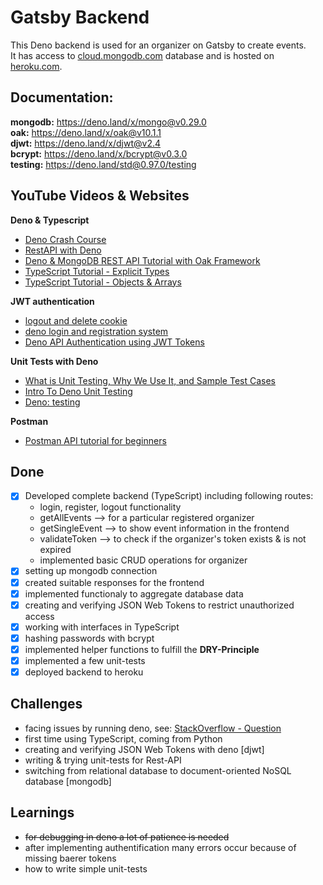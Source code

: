 # Gatsby Backend

This Deno backend is used for an organizer on Gatsby to create events. <br> It has access to [cloud.mongodb.com](https://cloud.mongodb.com) database and is hosted on [heroku.com](https://dashboard.heroku.com).

## Documentation: <br>
__mongodb:__ https://deno.land/x/mongo@v0.29.0 <br>
__oak:__ https://deno.land/x/oak@v10.1.1 <br>
__djwt:__ https://deno.land/x/djwt@v2.4 <br>
__bcrypt:__ https://deno.land/x/bcrypt@v0.3.0 <br>
__testing:__ https://deno.land/std@0.97.0/testing

## YouTube Videos & Websites <br>
__Deno & Typescript__ <br>
* [Deno Crash Course](https://www.youtube.com/watch?v=NHHhiqwcfRM&list=PL9Q8sSLWvSenWR6lcA9_4ka6A_WZpUS8l&index=17)<br>
* [RestAPI with Deno](https://www.youtube.com/watch?v=Hi1Xen0H_HI&list=PL9Q8sSLWvSenWR6lcA9_4ka6A_WZpUS8l&index=1)<br>
* [Deno & MongoDB REST API Tutorial with Oak Framework](https://www.youtube.com/watch?v=TMPBEkfIPWk&list=PL9Q8sSLWvSenWR6lcA9_4ka6A_WZpUS8l&index=2)<br>
* [TypeScript Tutorial - Explicit Types](https://www.youtube.com/watch?v=__92ek8Xh4o&list=PL9Q8sSLWvSenWR6lcA9_4ka6A_WZpUS8l&index=12)<br>
* [TypeScript Tutorial - Objects & Arrays](https://www.youtube.com/watch?v=157NopQ-chU&list=PL9Q8sSLWvSenWR6lcA9_4ka6A_WZpUS8l&index=13)<br>

__JWT authentication__<br>
* [logout and delete cookie](https://www.youtube.com/watch?v=Z0MnltqC8T8&list=PL9Q8sSLWvSenWR6lcA9_4ka6A_WZpUS8l&index=7)<br>
* [deno login and registration system](https://www.youtube.com/watch?v=2TRipZfWEGY&list=PL9Q8sSLWvSenWR6lcA9_4ka6A_WZpUS8l&index=8)<br>
* [Deno API Authentication using JWT Tokens](https://www.youtube.com/watch?v=9W_BUMeMQI8&list=PL9Q8sSLWvSenWR6lcA9_4ka6A_WZpUS8l&index=9)<br>

__Unit Tests with Deno__<br>
* [What is Unit Testing, Why We Use It, and Sample Test Cases](https://www.youtube.com/watch?v=iWtxEDE1IR4&list=PL9Q8sSLWvSenWR6lcA9_4ka6A_WZpUS8l&index=15)<br>
* [Intro To Deno Unit Testing](https://www.youtube.com/watch?v=qRmF8mlA2a0&list=PL9Q8sSLWvSenWR6lcA9_4ka6A_WZpUS8l&index=10)<br>
* [Deno: testing](https://www.youtube.com/watch?v=Bg1v3Pquf8w&list=PL9Q8sSLWvSenWR6lcA9_4ka6A_WZpUS8l&index=11)<br>

__Postman__<br>
* [Postman API tutorial for beginners](https://www.youtube.com/watch?v=FjgYtQK_zLE&list=PL9Q8sSLWvSenWR6lcA9_4ka6A_WZpUS8l&index=4)<br>

## Done
 - [x] Developed complete backend (TypeScript) including following routes:
      - login, register, logout functionality
      - getAllEvents --> for a particular registered organizer
      - getSingleEvent --> to show event information in the frontend
      - validateToken --> to check if the organizer's token exists & is not expired
      - implemented basic CRUD operations for organizer
 - [x] setting up mongodb connection
 - [x] created suitable responses for the frontend
 - [x] implemented functionaly to aggregate database data
 - [x] creating and verifying JSON Web Tokens to restrict unauthorized access
 - [x] working with interfaces in TypeScript
 - [x] hashing passwords with bcrypt
 - [x] implemented helper functions to fulfill the __DRY-Principle__
 - [x] implemented a few unit-tests
 - [x] deployed backend to heroku

## Challenges

* facing issues by running deno, see: [StackOverflow - Question](https://stackoverflow.com/questions/70856292/the-server-is-taking-too-long-to-respond-with-the-deno-run-command/70856322#70856322)<br>
* first time using TypeScript, coming from Python <br>
* creating and verifying JSON Web Tokens with deno [djwt] <br>
* writing & trying unit-tests for Rest-API 
* switching from relational database to document-oriented NoSQL database [mongodb]

## Learnings<br>

* ~~for debugging in deno a lot of patience is needed~~ <br>
* after implementing authentification many errors occur because of missing baerer tokens <br>
* how to write simple unit-tests <br>



